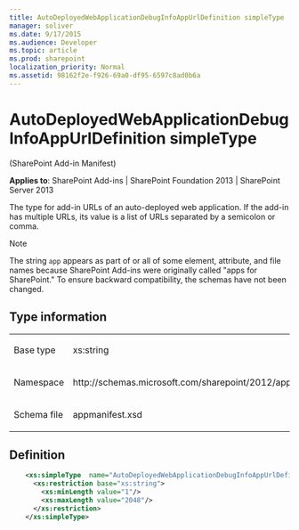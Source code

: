 ```yaml
---
title: AutoDeployedWebApplicationDebugInfoAppUrlDefinition simpleType
manager: soliver
ms.date: 9/17/2015
ms.audience: Developer
ms.topic: article
ms.prod: sharepoint
localization_priority: Normal
ms.assetid: 98162f2e-f926-69a0-df95-6597c8ad0b6a
---
```


# AutoDeployedWebApplicationDebugInfoAppUrlDefinition simpleType 

(SharePoint Add-in Manifest)

**Applies to**: SharePoint Add-ins | SharePoint Foundation 2013 | SharePoint Server 2013

The type for add-in URLs of an auto-deployed web application. If the add-in has multiple URLs, its value is a list of URLs separated by a semicolon or comma.

> [!NOTE] 
> The string `app` appears as part of or all of some element, attribute, and file names because SharePoint Add-ins were originally called "apps for SharePoint." To ensure backward compatibility, the schemas have not been changed.

## Type information

<table>
<colgroup>
<col width="50%" />
<col width="50%" />
</colgroup>
<tbody>
<tr class="odd">
<td align="left"><p><span class="label">Base type</span></p></td>
<td align="left"><p>xs:string</p></td>
</tr>
<tr class="even">
<td align="left"><p><span class="label">Namespace</span></p></td>
<td align="left"><p>http://schemas.microsoft.com/sharepoint/2012/app/manifest</p></td>
</tr>
<tr class="odd">
<td align="left"><p><span class="label">Schema file</span></p></td>
<td align="left"><p>appmanifest.xsd</p></td>
</tr>
</tbody>
</table>

## Definition

```XML
    <xs:simpleType  name="AutoDeployedWebApplicationDebugInfoAppUrlDefinition">
      <xs:restriction base="xs:string">
        <xs:minLength value="1"/>
        <xs:maxLength value="2048"/>
      </xs:restriction>
    </xs:simpleType>
```

<br/>








